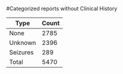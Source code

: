 #Categorized reports without Clinical History

Type      | Count
--------- | --------
None      | 2785
Unknown   | 2396
Seizures  | 289
Total     | 5470